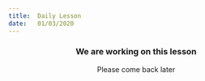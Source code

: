 ```yaml
---
title:  Daily Lesson
date:   01/03/2020
---
```


### <center>We are working on this lesson</center>
<center>Please come back later</center>